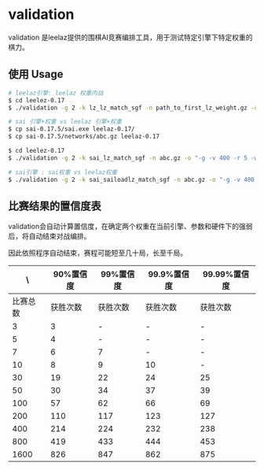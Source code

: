 # validation

validation 是leelaz提供的围棋AI竞赛编排工具，用于测试特定引擎下特定权重的棋力。

## 使用 Usage

```bash
# leelaz引擎: leelaz 权重内战
$ cd leelez-0.17
$ ./validation -g 2 -k lz_lz_match_sgf -n path_to_first_lz_weight.gz -o "-g -v 400 -r 5 -w" -n path_to_second_lz_weight.gz -o "-g -v 400 -r 5 -w" --leelaz --leelaz

# sai 引擎+权重 vs leelaz 引擎+权重
$ cp sai-0.17.5/sai.exe leelaz-0.17/
$ cp sai-0.17.5/networks/abc.gz leelaz-0.17

$ cd leelez-0.17
$ ./validation -g 2 -k sai_lz_match_sgf -n abc.gz -o "-g -v 400 -r 5 -w" -n path_to_lz_weight.gz -o "-g -v 400 -r 5 -w" --sai --leelaz

# sai引擎 : sai权重 vs leelaz权重
$ ./validation -g 2 -k sai_sailoadlz_match_sgf -n abc.gz -o "-g -v 400 -r 5 -w" -n path_to_lz_weight.gz -o "-g -v 400 -r 5 -w" --sai --sai
```



## 比赛结果的置信度表

validation会自动计算置信度，在确定两个权重在当前引擎、参数和硬件下的强弱后，将自动结束对战编排。

因此依照程序自动结束，赛程可能短至几十局，长至千局。

|    \\    | 90%置信度 | 99%置信度 | 99.9%置信度 | 99.99%置信度 |
| ------- | -------- | -------- | ---------- | ----------- |
| 比赛总数 | 获胜次数  | 获胜次数  | 获胜次数    | 获胜次数     |
| 3       | 3        | -        | -          | -           |
| 5       | 4        | -        | -          | -           |
| 7       | 6        | 7        | -          | -           |
| 10      | 8        | 9        | 10         | -           |
| 30      | 19       | 22       | 24         | 25          |
| 50      | 30       | 34       | 37         | 39          |
| 100     | 57       | 62       | 66         | 69          |
| 200     | 110      | 117      | 123        | 127         |
| 400     | 214      | 224      | 232        | 238         |
| 800     | 419      | 433      | 444        | 453         |
| 1600    | 826      | 847      | 862        | 875         |
